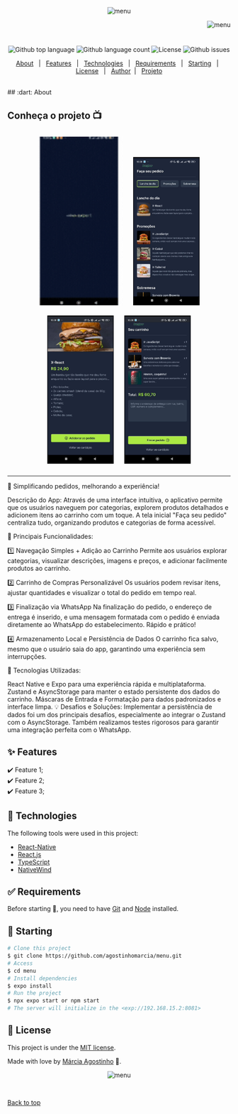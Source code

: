 <p align="center">
   <img src="https://media.giphy.com/media/v1.Y2lkPTc5MGI3NjExNXNwcHB2aDFuNGl3dW53Nzk0MXJoaXhxd2xnNm5yN2I2NmdzeHVpdCZlcD12MV9zdGlja2Vyc19zZWFyY2gmY3Q9cw/Q3SfAEulIQ8VFbyEmj/giphy.gif" alt="menu" width="280"/>
</p>

<p align="right">
   <img src="https://media.giphy.com/media/stMmSkCUdn1VJ7c5it/giphy.gif?cid=790b7611zlzafd2sgcczrbap4glwwa101oqsxj4qibusp9gp&ep=v1_stickers_search&rid=giphy.gif&ct=s" alt="menu" width="230"/>
</p>

<h1 align="center"></h1>

<p align="center">
  <img alt="Github top language" src="https://img.shields.io/github/languages/top/agostinhomarcia/menu?color=eb4034">

  <img alt="Github language count" src="https://img.shields.io/github/languages/count/agostinhomarcia/menu?color=eb4034">

  <img alt="License" src="https://img.shields.io/github/license/agostinhomarcia/menu?color=eb4034">

   <img alt="Github issues" src="https://img.shields.io/github/issues/agostinhomarcia/menu?color=eb4034" />

</p>

<p align="center">
  <a href="#dart-about">About</a> &#xa0; | &#xa0; 
  <a href="#sparkles-features">Features</a> &#xa0; | &#xa0;
  <a href="#rocket-technologies">Technologies</a> &#xa0; | &#xa0;
  <a href="#white_check_mark-requirements">Requirements</a> &#xa0; | &#xa0;
  <a href="#checkered_flag-starting">Starting</a> &#xa0; | &#xa0;
  <a href="#memo-license">License</a> &#xa0; | &#xa0;
  <a href="https://github.com/agostinhomarcia" target="_blank">Author</a>&#xa0; | &#xa0
  <a href="#" target="_blank" rel="noopener noreferrer">Projeto</a>
</p>

<br>
## :dart: About

<h2>Conheça o projeto 📺</h2>

<div align="center">
   <img src="/src/assets/menu.gif" alt="app-video" width="190" style="margin: 10px;"/>
   <img src="/src/assets/app1.jpg" alt="app-image-1" width="150" style="margin: 10px;"/>
   <img src="/src/assets/app2.jpg" alt="app-image-2" width="150" style="margin: 10px;"/>
   <img src="/src/assets/app4.jpg" alt="app-image-3" width="150" style="margin: 10px;"/>
</div>

<hr />
<p align='left'>

🛒 Simplificando pedidos, melhorando a experiência!

Descrição do App: Através de uma interface intuitiva, o aplicativo permite que os usuários naveguem por categorias, explorem produtos detalhados e adicionem itens ao carrinho com um toque. A tela inicial "Faça seu pedido" centraliza tudo, organizando produtos e categorias de forma acessível.

🔹 Principais Funcionalidades:

1️⃣ Navegação Simples + Adição ao Carrinho
Permite aos usuários explorar categorias, visualizar descrições, imagens e preços, e adicionar facilmente produtos ao carrinho.

2️⃣ Carrinho de Compras Personalizável
Os usuários podem revisar itens, ajustar quantidades e visualizar o total do pedido em tempo real.

3️⃣ Finalização via WhatsApp
Na finalização do pedido, o endereço de entrega é inserido, e uma mensagem formatada com o pedido é enviada diretamente ao WhatsApp do estabelecimento. Rápido e prático!

4️⃣ Armazenamento Local e Persistência de Dados
O carrinho fica salvo, mesmo que o usuário saia do app, garantindo uma experiência sem interrupções.

🔧 Tecnologias Utilizadas:

React Native e Expo para uma experiência rápida e multiplataforma.
Zustand e AsyncStorage para manter o estado persistente dos dados do carrinho.
Máscaras de Entrada e Formatação para dados padronizados e interface limpa.
💡 Desafios e Soluções: Implementar a persistência de dados foi um dos principais desafios, especialmente ao integrar o Zustand com o AsyncStorage. Também realizamos testes rigorosos para garantir uma integração perfeita com o WhatsApp.

</p>

## :sparkles: Features

:heavy_check_mark: Feature 1;\
:heavy_check_mark: Feature 2;\
:heavy_check_mark: Feature 3;

## :rocket: Technologies

The following tools were used in this project:

- [React-Native](https://reactnative.dev/docs/getting-started)
- [React.js](https://legacy.reactjs.org/)
- [TypeScript](https://reactnative.dev/docs/0.70/typescript)
- [NativeWind](https://www.nativewind.dev/)

## :white_check_mark: Requirements

Before starting :checkered_flag:, you need to have [Git](https://git-scm.com) and [Node](https://nodejs.org/en/) installed.

## :checkered_flag: Starting

```bash
# Clone this project
$ git clone https://github.com/agostinhomarcia/menu.git
# Access
$ cd menu
# Install dependencies
$ expo install
# Run the project
$ npx expo start or npm start
# The server will initialize in the <exp://192.168.15.2:8081>
```

## :memo: License

This project is under the [MIT license](./License).

Made with love by [Márcia Agostinho](https://github.com/agostinhomarcia) 🚀.

<p align="center">
   <img src="https://media.giphy.com/media/ZbSrS3HB57l99f6jmE/giphy.gif?cid=ecf05e47igctfnxha0im1f9kuygt54cw6ja1z0s5eaok0tjh&ep=v1_stickers_search&rid=giphy.gif&ct=s" alt="menu" width="230"/>
</p>

&#xa0;

<a href="#top">Back to top </a>
